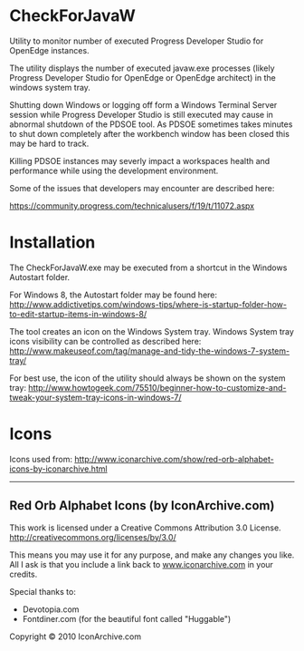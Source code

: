 # CheckForJavaW
Utility to monitor number of executed Progress Developer Studio for OpenEdge instances. 

The utility displays the number of executed javaw.exe processes (likely Progress Developer Studio for OpenEdge or OpenEdge architect) in the windows system tray.

Shutting down Windows or logging off form a Windows Terminal Server session while Progress Developer Studio is still executed may cause in abnormal shutdown of the PDSOE tool. As PDSOE sometimes takes minutes to shut down completely after the workbench window has been closed this may be hard to track.

Killing PDSOE instances may severly impact a workspaces health and performance while using the development environment. 

Some of the issues that developers may encounter are described here:

https://community.progress.com/technicalusers/f/19/t/11072.aspx

# Installation

The CheckForJavaW.exe may be executed from a shortcut in the Windows Autostart folder.

For Windows 8, the Autostart folder may be found here: http://www.addictivetips.com/windows-tips/where-is-startup-folder-how-to-edit-startup-items-in-windows-8/

The tool creates an icon on the Windows System tray. Windows System tray icons visibility can be controlled as described here: http://www.makeuseof.com/tag/manage-and-tidy-the-windows-7-system-tray/

For best use, the icon of the utility should always be shown on the system tray: http://www.howtogeek.com/75510/beginner-how-to-customize-and-tweak-your-system-tray-icons-in-windows-7/

# Icons

Icons used from: http://www.iconarchive.com/show/red-orb-alphabet-icons-by-iconarchive.html

------------------------------------------------
Red Orb Alphabet Icons (by IconArchive.com)
------------------------------------------------

This work is licensed under a
Creative Commons Attribution 3.0 License.
http://creativecommons.org/licenses/by/3.0/

This means you may use it for any purpose,
and make any changes you like.
All I ask is that you include a link back
to www.iconarchive.com in your credits.

Special thanks to:
- Devotopia.com
- Fontdiner.com (for the beautiful font called "Huggable")

Copyright © 2010 IconArchive.com

